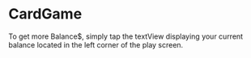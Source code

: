 # CardGame
To get more Balance$, simply tap the textView displaying your current balance located in the left corner of the play screen.
